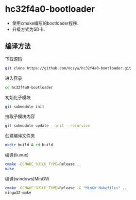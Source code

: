 # hc32f4a0-bootloader
 - 使用cmake编写的bootloader程序.
 - 升级方式为SD卡.
## 编译方法
下载源码  
```bash
git clone https://github.com/nczyw/hc32f4a0-bootloader.git
```
进入目录  
```bash 
cd hc32f4a0-bootloader
```
初始化子模块  
```bash
git submodule init
```  
拉取子模块内容  
```bash 
git submodule update --init --recursive
```  
创建编译文件夹  
```bash
mkdir build & cd build
```   
编译(liunux)  
```bash
cmake -DCMAKE_BUILD_TYPE=Release ..
make
```  
编译(windows)MinGW  
```bash
cmake -DCMAKE_BUILD_TYPE=Release -G "MinGW Makefiles" ..
mingw32-make
```  